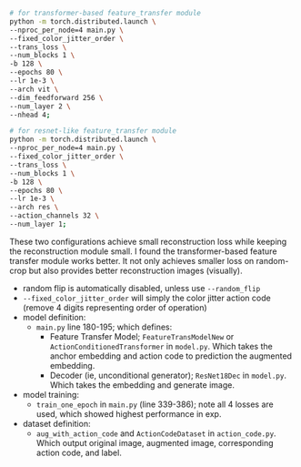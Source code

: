 ```bash 
# for transformer-based feature_transfer module
python -m torch.distributed.launch \
--nproc_per_node=4 main.py \
--fixed_color_jitter_order \
--trans_loss \
--num_blocks 1 \
-b 128 \
--epochs 80 \
--lr 1e-3 \
--arch vit \
--dim_feedforward 256 \
--num_layer 2 \
--nhead 4; 
```

```bash
# for resnet-like feature_transfer module
python -m torch.distributed.launch \
--nproc_per_node=4 main.py \
--fixed_color_jitter_order \
--trans_loss \
--num_blocks 1 \
-b 128 \
--epochs 80 \
--lr 1e-3 \
--arch res \
--action_channels 32 \
--num_layer 1; 
```

These two configurations achieve small reconstruction loss while keeping the reconstruction module small. 
I found the transformer-based feature transfer module works better. 
It not only achieves smaller loss on random-crop but also provides better reconstruction images (visually).

- random flip is automatically disabled, unless use `--random_flip`
- `--fixed_color_jitter_order` will simply the color jitter action code (remove 4 digits representing order of operation)
- model definition: 
  - `main.py` line 180-195; which defines: 
    - Feature Transfer Model; `FeatureTransModelNew` or `ActionConditionedTransformer` in `model.py`. Which takes the anchor embedding and action code to prediction the augmented embedding.
    - Decoder (ie, unconditional generator); `ResNet18Dec` in `model.py`. Which takes the embedding and generate image.
- model training:
  - `train_one_epoch` in `main.py` (line 339-386); note all 4 losses are used, which showed highest performance in exp. 
- dataset definition:
  - `aug_with_action_code` and `ActionCodeDataset` in `action_code.py`. Which output original image, augmented image, corresponding action code, and label.